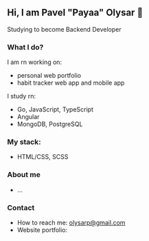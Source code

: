 ## Hi, I am Pavel "Payaa" Olysar 👋

Studying to become Backend Developer

### What I do?
I am rn working on:
-  personal web portfolio
-  habit tracker web app and mobile app

I study rn: 
- Go, JavaScript, TypeScript
- Angular
- MongoDB, PostgreSQL

### My stack:
- HTML/CSS, SCSS

### About me

- ...

### Contact

- How to reach me: olysarp@gmail.com
- Website portfolio: 
